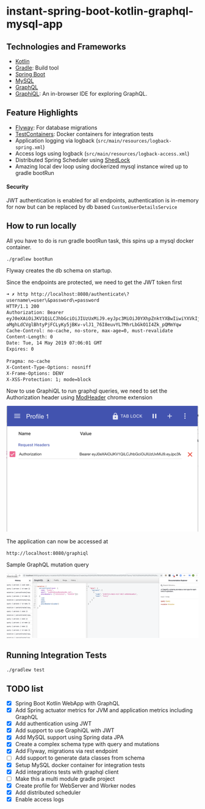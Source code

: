 # instant-spring-boot-kotlin-graphql-mysql-app

## Technologies and Frameworks
* [Kotlin](https://kotlinlang.org/)
* [Gradle](https://gradle.org/): Build tool
* [Spring Boot](https://spring.io/projects/spring-boot) 
* [MySQL](https://www.mysql.com/)
* [GraphQL](https://graphql.org/)
* [GraphiQL](https://github.com/graphql/graphiql): An in-browser IDE for exploring GraphQL.

## Feature Highlights
* [Flyway](https://flywaydb.org/): For database migrations
* [TestContainers](https://www.testcontainers.org/): Docker containers for integration tests
* Application logging via logback (`src/main/resources/logback-spring.xml`)
* Access logs using logback (`src/main/resources/logback-access.xml`)
* Distributed Spring Scheduler using [ShedLock](https://github.com/lukas-krecan/ShedLock)
* Amazing local dev loop using dockerized mysql instance wired up to gradle bootRun

#### Security
JWT authentication is enabled for all endpoints, authentication is in-memory for now but can be replaced by db based `CustomUserDetailsService`

## How to run locally

All you have to do is run gradle bootRun task, this spins up a mysql docker container.  
```
./gradlew bootRun
```
Flyway creates the db schema on startup. 

Since the endpoints are protected, we need to get the JWT token first
```
➜ ✗ http http://localhost:8080/authenticate\?username\=user\&password\=password
HTTP/1.1 200
Authorization: Bearer eyJ0eXAiOiJKV1QiLCJhbGciOiJIUzUxMiJ9.eyJpc3MiOiJ0YXhpZnktYXBwIiwiYXVkIjoidGF4aWZ5LWFwcCIsInN1YiI6InVzZXIiLCJleHAiOjE1NTg2ODE1NjEsInJvbGUiOlsiUk9MRV9VU0VSIl19.PT8dSLZi3TXGa7Wly83F8-aMghLdCVglBhtyPjFCLyKy5jBKv-vlJ1_76I8euvYL7MhrLbGkO1I4Zk_pQMmYqw
Cache-Control: no-cache, no-store, max-age=0, must-revalidate
Content-Length: 0
Date: Tue, 14 May 2019 07:06:01 GMT
Expires: 0

Pragma: no-cache
X-Content-Type-Options: nosniff
X-Frame-Options: DENY
X-XSS-Protection: 1; mode=block
```

Now to use GraphiQL to run graphql queries, we need to set the Authorization header using  [ModHeader](https://chrome.google.com/webstore/detail/modheader/idgpnmonknjnojddfkpgkljpfnnfcklj?hl=en) chrome extension 

![Set ModHeader](screenshots/ModHeader.png?raw=true "Setting Authorization Header")

The application can now be accessed at 
```
http://localhost:8080/graphiql
``` 

Sample GraphQL mutation query

![GraphiQL Mutation Query](screenshots/GraphiQLMutation.png?raw=true "GraphiQL Mutation Query")

## Running Integration Tests
```
./gradlew test
```

## TODO list
- [X] Spring Boot Kotlin WebApp with GraphQL
- [X] Add Spring actuator metrics for JVM and application metrics including GraphQL
- [X] Add authentication using JWT
- [X] Add support to use GraphiQL with JWT
- [X] Add MySQL support using Spring data JPA
- [X] Create a complex schema type with query and mutations
- [X] Add Flyway, migrations via rest endpoint
- [ ] Add support to generate data classes from schema
- [X] Setup MySQL docker container for integration tests
- [X] Add integrations tests with graphql client
- [ ] Make this a multi module gradle project
- [X] Create profile for WebServer and Worker nodes
- [X] Add distributed scheduler
- [X] Enable access logs 
